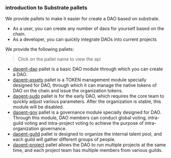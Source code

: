 
### introduction to Substrate pallets
We provide pallets to make it easier for create a DAO based on substrate.
- As a user, you can create any number of daos for yourself based on the chain.
- As a developer, you can quickly integrate DAOs into current projects

We provide the following pallets: 
> Click on the pallet name to view the api 
 - [daoent-dao](./daoent-dao/README.md) pallet is a basic DAO module through which you can create a DAO.
 - [daoent-assets](./daoent-assets/README.md) pallet is a TOKEN management module specially designed for DAO, through which it can manage the native tokens of DAO on the chain and issue the organization tokens.
 - [daoent-sudo](./daoent-sudo/README.md) pallet is for the early DAO, which requires the core team to quickly adjust various parameters. After the organization is stable, this module will be disabled.
 - [daoent-gov](./daoent-gov/README.md) pallet is a governance module specially designed for DAO. Through this module, DAO members can conduct global voting, intra-guild voting and intra-project voting to achieve the purpose of intra-organization governance.
 - [daoent-guild](./daoent-guild/README.md) pallet is designed to organize the internal talent pool, and each guild will gather different groups of people.
 - [daoent-project](./daoent-project/README.md) pallet allows the DAO to run multiple projects at the same time, and each project team has multiple members from various guilds.

